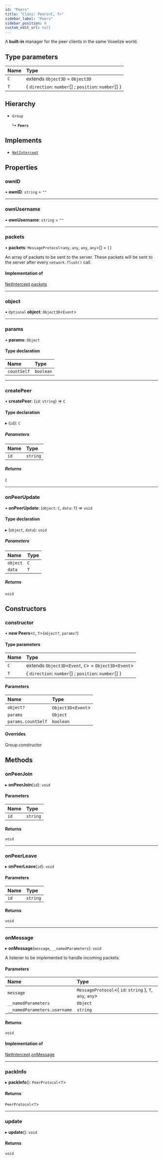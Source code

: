 ```yaml
---
id: "Peers"
title: "Class: Peers<C, T>"
sidebar_label: "Peers"
sidebar_position: 0
custom_edit_url: null
---
```


A **built-in** manager for the peer clients in the same Voxelize world.

## Type parameters

| Name | Type |
| :------ | :------ |
| `C` | extends `Object3D` = `Object3D` |
| `T` | { `direction`: `number`[] ; `position`: `number`[]  } |

## Hierarchy

- `Group`

  ↳ **`Peers`**

## Implements

- [`NetIntercept`](../interfaces/NetIntercept.md)

## Properties

### ownID

• **ownID**: `string` = `""`

___

### ownUsername

• **ownUsername**: `string` = `""`

___

### packets

• **packets**: `MessageProtocol`<`any`, `any`, `any`, `any`\>[] = `[]`

An array of packets to be sent to the server. These packets will be
sent to the server after every `network.flush()` call.

#### Implementation of

[NetIntercept](../interfaces/NetIntercept.md).[packets](../interfaces/NetIntercept.md#packets-74)

___

### object

• `Optional` **object**: `Object3D`<`Event`\>

___

### params

• **params**: `Object`

#### Type declaration

| Name | Type |
| :------ | :------ |
| `countSelf` | `boolean` |

___

### createPeer

• **createPeer**: (`id`: `string`) => `C`

#### Type declaration

▸ (`id`): `C`

##### Parameters

| Name | Type |
| :------ | :------ |
| `id` | `string` |

##### Returns

`C`

___

### onPeerUpdate

• **onPeerUpdate**: (`object`: `C`, `data`: `T`) => `void`

#### Type declaration

▸ (`object`, `data`): `void`

##### Parameters

| Name | Type |
| :------ | :------ |
| `object` | `C` |
| `data` | `T` |

##### Returns

`void`

## Constructors

### constructor

• **new Peers**<`C`, `T`\>(`object?`, `params?`)

#### Type parameters

| Name | Type |
| :------ | :------ |
| `C` | extends `Object3D`<`Event`, `C`\> = `Object3D`<`Event`\> |
| `T` | { `direction`: `number`[] ; `position`: `number`[]  } |

#### Parameters

| Name | Type |
| :------ | :------ |
| `object?` | `Object3D`<`Event`\> |
| `params` | `Object` |
| `params.countSelf` | `boolean` |

#### Overrides

Group.constructor

## Methods

### onPeerJoin

▸ **onPeerJoin**(`id`): `void`

#### Parameters

| Name | Type |
| :------ | :------ |
| `id` | `string` |

#### Returns

`void`

___

### onPeerLeave

▸ **onPeerLeave**(`id`): `void`

#### Parameters

| Name | Type |
| :------ | :------ |
| `id` | `string` |

#### Returns

`void`

___

### onMessage

▸ **onMessage**(`message`, `__namedParameters`): `void`

A listener to be implemented to handle incoming packets.

#### Parameters

| Name | Type |
| :------ | :------ |
| `message` | `MessageProtocol`<{ `id`: `string`  }, `T`, `any`, `any`\> |
| `__namedParameters` | `Object` |
| `__namedParameters.username` | `string` |

#### Returns

`void`

#### Implementation of

[NetIntercept](../interfaces/NetIntercept.md).[onMessage](../interfaces/NetIntercept.md#onmessage-74)

___

### packInfo

▸ **packInfo**(): `PeerProtocol`<`T`\>

#### Returns

`PeerProtocol`<`T`\>

___

### update

▸ **update**(): `void`

#### Returns

`void`
